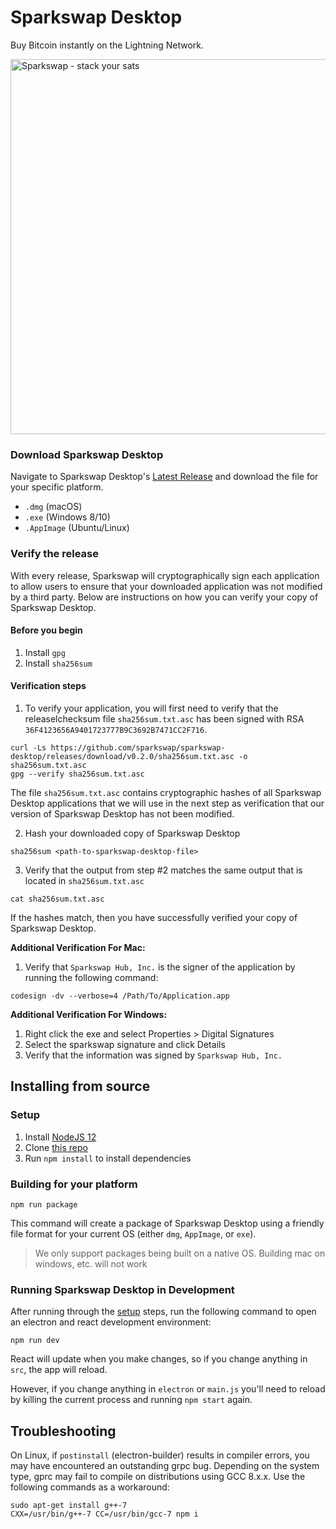 # Sparkswap Desktop

Buy Bitcoin instantly on the Lightning Network.

<img src="https://sparkswap.com/img/buy-btc.gif" alt="Sparkswap - stack your sats" width="600">

### Download Sparkswap Desktop

Navigate to Sparkswap Desktop's [Latest Release](https://github.com/sparkswap/sparkswap-desktop/releases/latest) and download the file for your specific platform.

- `.dmg` (macOS)
- `.exe` (Windows 8/10)
- `.AppImage` (Ubuntu/Linux)

### Verify the release

With every release, Sparkswap will cryptographically sign each application to allow users to ensure that your downloaded application was not modified by a third party. Below are instructions on how you can verify your copy of Sparkswap Desktop.

#### Before you begin

1. Install `gpg`
2. Install `sha256sum`

#### Verification steps

1. To verify your application, you will first need to verify that the releaselchecksum file `sha256sum.txt.asc` has been signed with RSA `36F4123656A9401723777B9C3692B7471CC2F716`.
```
curl -Ls https://github.com/sparkswap/sparkswap-desktop/releases/download/v0.2.0/sha256sum.txt.asc -o sha256sum.txt.asc
gpg --verify sha256sum.txt.asc
```

The file `sha256sum.txt.asc` contains cryptographic hashes of all Sparkswap Desktop applications that we will use in the next step as verification that our version of Sparkswap Desktop has not been modified.

2. Hash your downloaded copy of Sparkswap Desktop
```
sha256sum <path-to-sparkswap-desktop-file>
```

3. Verify that the output from step #2 matches the same output that is located in `sha256sum.txt.asc`
```
cat sha256sum.txt.asc
```

If the hashes match, then you have successfully verified your copy of Sparkswap Desktop.


**Additional Verification For Mac:**

1. Verify that `Sparkswap Hub, Inc.` is the signer of the application by running the following command:
```
codesign -dv --verbose=4 /Path/To/Application.app
```

**Additional Verification For Windows:**

1. Right click the exe and select Properties > Digital Signatures
2. Select the sparkswap signature and click Details
3. Verify that the information was signed by `Sparkswap Hub, Inc.`

## Installing from source

### Setup

1. Install [NodeJS 12](https://nodejs.org/en/)
2. Clone [this repo](https://github.com/sparkswap/sparkswap-desktop)
3. Run `npm install` to install dependencies

### Building for your platform

```
npm run package
```

This command will create a package of Sparkswap Desktop using a friendly file format for your current OS (either `dmg`, `AppImage`, or `exe`).

> We only support packages being built on a native OS. Building mac on windows, etc. will not work

### Running Sparkswap Desktop in Development

After running through the [setup](#setup) steps, run the following command to open an electron and react development environment:
```
npm run dev
```

React will update when you make changes, so if you change anything in `src`, the app will reload.

However, if you change anything in `electron` or `main.js` you'll need to reload by killing the current process and running `npm start` again.

## Troubleshooting

On Linux, if `postinstall` (electron-builder) results in compiler errors, you may have encountered an outstanding grpc bug. Depending on the system type, gprc may fail to compile on distributions using GCC 8.x.x. Use the following commands as a workaround:

```
sudo apt-get install g++-7
CXX=/usr/bin/g++-7 CC=/usr/bin/gcc-7 npm i
```
